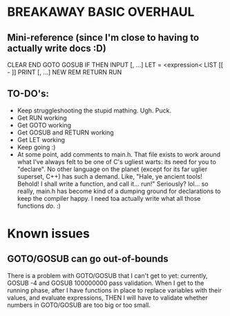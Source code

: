 # BREAKAWAY BASIC OVERHAUL

## Mini-reference (since I'm close to having to actually write docs :D)

CLEAR
END
GOTO <expression>
GOSUB <expression>
IF <conditions> THEN <number or statement>
INPUT <variable>[, <variable>...]
LET <variable> = <expression<
LIST [<number>[ - <number>]]
PRINT <expression>[, <expression>...]
NEW
REM <comment>
RETURN
RUN

## TO-DO's:

* Keep struggleshooting the stupid mathing.  Ugh.  Puck.
* Get RUN working
* Get GOTO working
* Get GOSUB and RETURN working
* Get LET working
* Keep going :)
* At some point, add comments to main.h.  That file exists to work around what I've always felt to be one of C's ugliest warts: its need for you to "declare".  No other language on the planet (except for its far uglier superset, C++) has such a demand.  Like, "Hale, ye ancient tools!  Behold!  I shall write a function, and call it... run!"  Seriously?  lol... so really, main.h has become kind of a dumping ground for declarations to keep the compiler happy.  I need toa actually write what all those functions _do_. :)

# Known issues

## GOTO/GOSUB can go out-of-bounds

There is a problem with GOTO/GOSUB that I can't get to yet: currently, GOSUB -4 and GOSUB 100000000 pass validation.  When I get to the running phase, after I have functions in place to replace variables with their values, and evaluate expressions, THEN I will have to validate whether numbers in GOTO/GOSUB are too big or too small.
